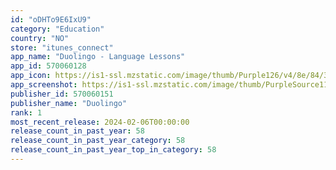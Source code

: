```yaml
---
id: "oDHTo9E6IxU9"
category: "Education"
country: "NO"
store: "itunes_connect"
app_name: "Duolingo - Language Lessons"
app_id: 570060128
app_icon: https://is1-ssl.mzstatic.com/image/thumb/Purple126/v4/8e/84/30/8e84306d-88e8-1c9d-9e3c-e602165d9526/AppIcon-0-0-1x_U007emarketing-0-7-0-85-220.png/1024x1024bb.png
app_screenshot: https://is1-ssl.mzstatic.com/image/thumb/PurpleSource116/v4/e0/36/6b/e0366b23-f9c7-f884-6ee9-fdec1f7e3ff8/0896ed4a-6915-49a1-b7f7-5a26b8e56c6d_en_iphone6.5_screen-nofree_1.png/1242x2688bb.png
publisher_id: 570060151
publisher_name: "Duolingo"
rank: 1
most_recent_release: 2024-02-06T00:00:00
release_count_in_past_year: 58
release_count_in_past_year_category: 58
release_count_in_past_year_top_in_category: 58
---
```

